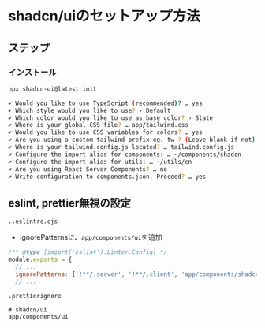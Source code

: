 # shadcn/uiのセットアップ方法

## ステップ

### インストール

```sh
npx shadcn-ui@latest init
```

```sh
✔ Would you like to use TypeScript (recommended)? … yes
✔ Which style would you like to use? › Default
✔ Which color would you like to use as base color? › Slate
✔ Where is your global CSS file? … app/tailwind.css
✔ Would you like to use CSS variables for colors? … yes
✔ Are you using a custom tailwind prefix eg. tw-? (Leave blank if not) … 
✔ Where is your tailwind.config.js located? … tailwind.config.js
✔ Configure the import alias for components: … ~/components/shadcn
✔ Configure the import alias for utils: … ~/utils/cn
✔ Are you using React Server Components? … no
✔ Write configuration to components.json. Proceed? … yes
```

## eslint, prettier無視の設定

`..eslintrc.cjs`

- ignorePatternsに、`app/components/ui`を追加

```cjs
/** @type {import('eslint').Linter.Config} */
module.exports = {
  // ...
  ignorePatterns: ['!**/.server', '!**/.client', 'app/components/shadcn/ui'],
  // ...
```

`.prettierignore`

```text
# shadcn/ui
app/components/ui
```
